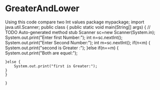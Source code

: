 # GreaterAndLower
Using this code compare two Int values
package mypackage;
import java.util.Scanner;
public class {
	public static void main(String[] args) {
		// TODO Auto-generated method stub
		Scanner sc=new Scanner(System.in);
  System.out.print("Enter first Number:");
    int n=sc.nextInt();
    System.out.print("Enter Second Number:");
    int m=sc.nextInt();
    if(n<m) {
    	System.out.print("second is Greater :");
    }else if(n==m) {
    	System.out.print("Both are equel:");
    	
    }else {
    	System.out.print("first is Greater:");
    }
	}

	}
